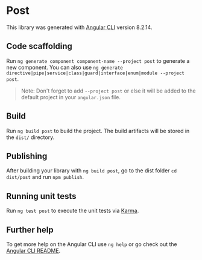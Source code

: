 # Post

This library was generated with [Angular CLI](https://github.com/angular/angular-cli) version 8.2.14.

## Code scaffolding

Run `ng generate component component-name --project post` to generate a new component. You can also use `ng generate directive|pipe|service|class|guard|interface|enum|module --project post`.
> Note: Don't forget to add `--project post` or else it will be added to the default project in your `angular.json` file. 

## Build

Run `ng build post` to build the project. The build artifacts will be stored in the `dist/` directory.

## Publishing

After building your library with `ng build post`, go to the dist folder `cd dist/post` and run `npm publish`.

## Running unit tests

Run `ng test post` to execute the unit tests via [Karma](https://karma-runner.github.io).

## Further help

To get more help on the Angular CLI use `ng help` or go check out the [Angular CLI README](https://github.com/angular/angular-cli/blob/master/README.md).
